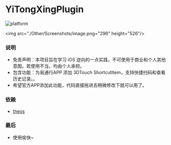# YiTongXingPlugin
![platform](https://img.shields.io/badge/platform-ios-lightgrey.svg)

<img src="./Other/Screenshots/image.png="296" height="526"/>

### 说明
* 免责声明：本项目旨在学习 iOS 逆向的一点实践，不可使用于商业和个人其他意图。若使用不当，均由个人承担。
* 包含功能：为易通行APP 添加 3DTouch ShortcutItem，支持快捷扫码和查看历史记录。。
* 希望官方APP添加此功能，代码直接拖进去稍微修改下就可以用了。

### 依赖

* [theos](https://github.com/theos/theos)

### 最后
* 使用愉快~

